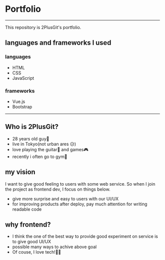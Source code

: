 # Portfolio
***
This repository is 2PlusGit's portfolio.

## languages and frameworks I used
### languages
- HTML
- CSS
- JavaScript
### frameworks
- Vue.js
- Bootstrap

***

## Who is 2PlusGit?
- 28 years old guy👨
- live in Tokyo(not urban ares 😥)
- love playing the guitar🎸 and games🎮
- recently i often go to gym🏃‍

## my vision
I want to give good feeling to users with some web service.
So when I join the project as frontend dev, I focus on things below.
- give more surprise and easy to users with our UI/UX
- for improving products after deploy, pay much attention for writing readable code

## why frontend?
- I think the one of the best way to provide good experiment on service is to give good UI/UX
- possible many ways to achive above goal
- Of couse, I love tech!👨‍💻





